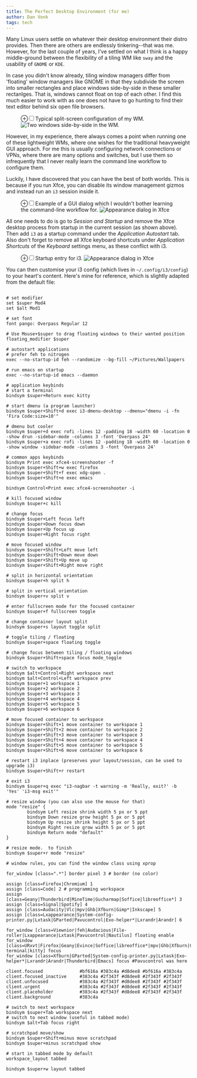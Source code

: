 ```yaml
---
title: The Perfect Desktop Environment (for me)
author: Dan Vonk
tags: tech
---
```


Many Linux users settle on whatever their desktop environment their distro provides. Then there are others are endlessly tinkering--that was me. However, for the last couple of years, I've settled on what I think is a happy middle-ground between the flexibility of a tiling WM like `sway` and the usability of `GNOME` or `KDE`.

In case you didn't know already, tiling window managers differ from 'floating' window managers like GNOME in that they subdivide the screen into smaller rectangles and place windows side-by-side in these smaller rectanlges. That is, windows cannot float on top of each other. I find this much easier to work with as one does not have to go hunting to find their text editor behind six open file browsers.

<figure>
    <label for="de1-split" class="margin-toggle">&#8853;</label><input type="checkbox" id="de1-split" class="margin-toggle"/><span class="marginnote">Typical split-screen configuration of my WM.</span>
    <img src="/images/de2.png" alt="Two windows side-by-side in the WM." />
</figure>

However, in my experience, there always comes a point when running one of these lightweight WMs, where one wishes for the traditional heavyweight GUI approach. For me this is usually configuring network connections or VPNs, where there are many options and switches, but I use them so infrequently that I never really learn the command line workflow to configure them.

Luckily, I have discovered that you can have the best of both worlds. This is because if you run Xfce, you can disable its window management gizmos and instead run an `i3` session inside it.

<figure>
    <label for="de2" class="margin-toggle">&#8853;</label><input type="checkbox" id="de2" class="margin-toggle"/><span class="marginnote">Example of a GUI dialog which I wouldn't bother learning the command-line workflow for.</span>
    <img src="/images/de4.png" alt="Appearance dialog in Xfce" />
</figure>

All one needs to do is go to _Session and Startup_ and remove the Xfce desktop process from startup in the current session (as shown above). Then add `i3` as a startup command under the _Application Autostart_ tab. Also don't forget to remove all Xfce keyboard shortcuts under _Application Shortcuts_ of the _Keyboard_ settings menu, as these conflict with i3.

<figure>
    <label for="de5" class="margin-toggle">&#8853;</label><input type="checkbox" id="de5" class="margin-toggle"/><span class="marginnote">Startup entry for i3.</span>
    <img src="/images/de5.png" alt="Appearance dialog in Xfce" />
</figure>

You can then customise your i3 config (which lives in `~/.config/i3/config`) to your heart's content. Here's mine for reference, which is slightly adapted from the default file:

<pre>
<code>
# set modifier
set $super Mod4
set $alt Mod1

# set font
font pango: Overpass Regular 12

# Use Mouse+$super to drag floating windows to their wanted position
floating_modifier $super

# autostart applications
# prefer feh to nitrogen
exec --no-startup-id feh --randomize --bg-fill ~/Pictures/Wallpapers

# run emacs on startup
exec --no-startup-id emacs --daemon

# application keybinds
# start a terminal
bindsym $super+Return exec kitty

# start dmenu (a program launcher)
bindsym $super+Shift+d exec i3-dmenu-desktop --dmenu="dmenu -i -fn 'Fira Code:size=10'"

# dmenu but cooler
bindsym $super+d exec rofi -lines 12 -padding 18 -width 60 -location 0 -show drun -sidebar-mode -columns 3 -font 'Overpass 24'
bindsym $super+a exec rofi -lines 12 -padding 18 -width 60 -location 0 -show window -sidebar-mode -columns 3 -font 'Overpass 24'

# common apps keybinds
bindsym Print exec xfce4-screenshooter -f
bindsym $super+Shift+w exec firefox
bindsym $super+Shift+f exec xdg-open .
bindsym $super+Shift+e exec emacs

bindsym Control+Print exec xfce4-screenshooter -i

# kill focused window
bindsym $super+c kill

# change focus
bindsym $super+Left focus left
bindsym $super+Down focus down
bindsym $super+Up focus up
bindsym $super+Right focus right

# move focused window
bindsym $super+Shift+Left move left
bindsym $super+Shift+Down move down
bindsym $super+Shift+Up move up
bindsym $super+Shift+Right move right

# split in horizontal orientation
bindsym $super+h split h

# split in vertical orientation
bindsym $super+v split v

# enter fullscreen mode for the focused container
bindsym $super+f fullscreen toggle

# change container layout split
bindsym $super+s layout toggle split

# toggle tiling / floating
bindsym $super+space floating toggle

# change focus between tiling / floating windows
bindsym $super+Shift+space focus mode_toggle

# switch to workspace
bindsym $alt+Control+Right workspace next
bindsym $alt+Control+Left workspace prev
bindsym $super+1 workspace 1
bindsym $super+2 workspace 2
bindsym $super+3 workspace 3
bindsym $super+4 workspace 4
bindsym $super+5 workspace 5
bindsym $super+6 workspace 6

# move focused container to workspace
bindsym $super+Shift+1 move container to workspace 1
bindsym $super+Shift+2 move container to workspace 2
bindsym $super+Shift+3 move container to workspace 3
bindsym $super+Shift+4 move container to workspace 4
bindsym $super+Shift+5 move container to workspace 5
bindsym $super+Shift+6 move container to workspace 6

# restart i3 inplace (preserves your layout/session, can be used to upgrade i3)
bindsym $super+Shift+r restart

# exit i3
bindsym $super+q exec "i3-nagbar -t warning -m 'Really, exit?' -b 'Yes' 'i3-msg exit'"

# resize window (you can also use the mouse for that)
mode "resize" {
        bindsym Left resize shrink width 5 px or 5 ppt
        bindsym Down resize grow height 5 px or 5 ppt
        bindsym Up resize shrink height 5 px or 5 ppt
        bindsym Right resize grow width 5 px or 5 ppt
        bindsym Return mode "default"
}

# resize mode. <RET> to finish
bindsym $super+r mode "resize"

# window rules, you can find the window class using xprop

for_window [class=".*"] border pixel 3 # border (no color)

assign [class=Firefox|Chromium] 1
assign [class=Code] 2 # programming workspace
assign [class=Geany|Thunderbird|MineTime|Gucharmap|Soffice|libreoffice*] 3
assign [class=Signal|Spotify] 4
assign [class=Audacity|Vlc|mpv|Ghb|Xfburn|Gimp*|Inkscape] 5
assign [class=Lxappearance|System-config-printer.py|Lxtask|GParted|Pavucontrol|Exo-helper*|Lxrandr|Arandr] 6

for_window [class=Viewnior|feh|Audacious|File-roller|Lxappearance|Lxtask|Pavucontrol|Nautilus] floating enable
for_window [class=URxvt|Firefox|Geany|Evince|Soffice|libreoffice*|mpv|Ghb|Xfburn|Gimp*|Inkscape|Vlc|Lxappearance|Audacity|Thunar|xfce4-terminal|kitty] focus
for_window [class=Xfburn|GParted|System-config-printer.py|Lxtask|Exo-helper*|Lxrandr|Arandr|Thunderbird|Emacs] focus #Pavucontrol was here

client.focused              #bf616a #383c4a #d8dee8 #bf616a #383c4a
client.focused_inactive     #383c4a #2f343f #d8dee8 #2f343f #2f343f
client.unfocused            #383c4a #2f343f #d8dee8 #2f343f #2f343f
client.urgent               #383c4a #2f343f #d8dee8 #2f343f #2f343f
client.placeholder          #383c4a #2f343f #d8dee8 #2f343f #2f343f
client.background           #383c4a 

# switch to next workspace
bindsym $super+Tab workspace next
# switch to next window (useful in tabbed mode)
bindsym $alt+Tab focus right

# scratchpad move/show
bindsym $super+Shift+minus move scratchpad
bindsym $super+minus scratchpad show

# start in tabbed mode by default
workspace_layout tabbed

bindsym $super+w layout tabbed


</code>
</pre>
